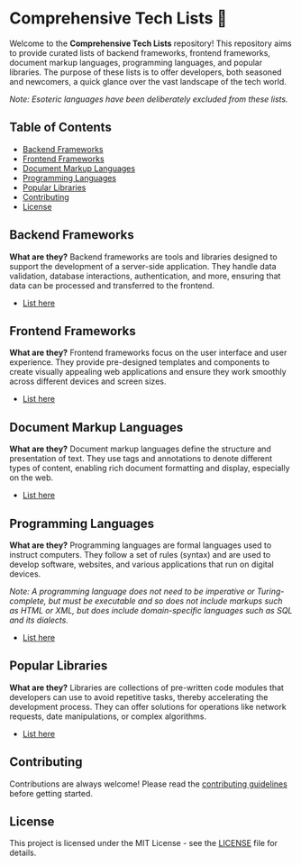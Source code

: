 # Comprehensive Tech Lists 🚀

Welcome to the **Comprehensive Tech Lists** repository! This repository aims to provide curated lists of backend frameworks, frontend frameworks, document markup languages, programming languages, and popular libraries. The purpose of these lists is to offer developers, both seasoned and newcomers, a quick glance over the vast landscape of the tech world.

_Note: Esoteric languages have been deliberately excluded from these lists._

## Table of Contents

- [Backend Frameworks](#backend-frameworks)
- [Frontend Frameworks](#frontend-frameworks)
- [Document Markup Languages](#document-markup-languages)
- [Programming Languages](#programming-languages)
- [Popular Libraries](#popular-libraries)
- [Contributing](#contributing)
- [License](#license)

## Backend Frameworks

**What are they?** Backend frameworks are tools and libraries designed to support the development of a server-side application. They handle data validation, database interactions, authentication, and more, ensuring that data can be processed and transferred to the frontend.

- [List here](./lists/backend_frameworks.txt)

## Frontend Frameworks

**What are they?** Frontend frameworks focus on the user interface and user experience. They provide pre-designed templates and components to create visually appealing web applications and ensure they work smoothly across different devices and screen sizes.

- [List here](./lists/frontend_frameworks.txt)

## Document Markup Languages

**What are they?** Document markup languages define the structure and presentation of text. They use tags and annotations to denote different types of content, enabling rich document formatting and display, especially on the web.

- [List here](./lists/document_markup_languages.txt)

## Programming Languages

**What are they?** Programming languages are formal languages used to instruct computers. They follow a set of rules (syntax) and are used to develop software, websites, and various applications that run on digital devices.

_Note: A programming language does not need to be imperative or Turing-complete, but must be executable and so does not include markups such as HTML or XML, but does include domain-specific languages such as SQL and its dialects._

- [List here](./lists/programming_languages.txt)

## Popular Libraries

**What are they?** Libraries are collections of pre-written code modules that developers can use to avoid repetitive tasks, thereby accelerating the development process. They can offer solutions for operations like network requests, date manipulations, or complex algorithms. 

- [List here](./lists/popular_libraries.txt)

## Contributing

Contributions are always welcome! Please read the [contributing guidelines](CONTRIBUTING.md) before getting started.

## License

This project is licensed under the MIT License - see the [LICENSE](LICENSE) file for details.
